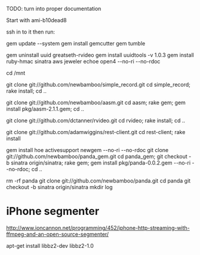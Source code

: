 TODO: turn into proper documentation

Start with ami-b10dead8

ssh in to it then run:

gem update --system
gem install gemcutter
gem tumble

gem uninstall uuid greatseth-rvideo
gem install uuidtools -v 1.0.3
gem install ruby-hmac sinatra aws jeweler echoe open4 --no-ri --no-rdoc

cd /mnt

git clone git://github.com/newbamboo/simple_record.git
cd simple_record; rake install; cd ..

git clone git://github.com/newbamboo/aasm.git
cd aasm; rake gem; gem install pkg/aasm-2.1.1.gem; cd ..

git clone git://github.com/dctanner/rvideo.git
cd rvideo; rake install; cd ..

git clone git://github.com/adamwiggins/rest-client.git
cd rest-client; rake install

gem install hoe activesupport newgem --no-ri --no-rdoc
git clone git://github.com/newbamboo/panda_gem.git
cd panda_gem; git checkout -b sinatra origin/sinatra; rake gem; gem install pkg/panda-0.0.2.gem --no-ri --no-rdoc; cd ..

rm -rf panda
git clone git://github.com/newbamboo/panda.git
cd panda
git checkout -b sinatra origin/sinatra
mkdir log

# iPhone segmenter

http://www.ioncannon.net/programming/452/iphone-http-streaming-with-ffmpeg-and-an-open-source-segmenter/

apt-get install libbz2-dev libbz2-1.0